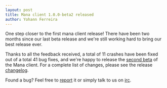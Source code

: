 ```yaml
---
layout: post
title: Mana client 1.0.0-beta2 released
author: Yohann Ferreira
---
```


One step closer to the first mana client release! There have been two
months since our last beta release and we're still working hard to bring
our best release ever.

Thanks to all the feedback received, a total of 11 crashes have been
fixed out of a total 41 bug fixes, and we're happy to release the
<a href="http://manasource.org/downloads">second beta</a> of the Mana
client. For a complete list of changes, please see the release
<a href="http://files.manasource.org/mana-1.0.0-beta2-shortlog.txt">changelog</a>.

Found a bug? Feel free to
<a href="http://bugs.manasource.org">report</a> it or simply talk to us on
<a href="irc://irc.freenode.net/mana">irc</a>.
